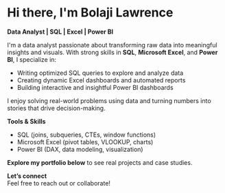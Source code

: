# Hi there, I'm Bolaji Lawrence

 **Data Analyst | SQL | Excel | Power BI**

I'm a data analyst passionate about transforming raw data into meaningful insights and visuals. With strong skills in **SQL**, **Microsoft Excel**, and **Power BI**, I specialize in:
- Writing optimized SQL queries to explore and analyze data
- Creating dynamic Excel dashboards and automated reports
- Building interactive and insightful Power BI dashboards

I enjoy solving real-world problems using data and turning numbers into stories that drive decision-making.

 **Tools & Skills**
- SQL (joins, subqueries, CTEs, window functions)
- Microsoft Excel (pivot tables, VLOOKUP, charts)
- Power BI (DAX, data modeling, visualization)

 **Explore my portfolio below** to see real projects and case studies.

 **Let’s connect**  
Feel free to reach out or collaborate!



